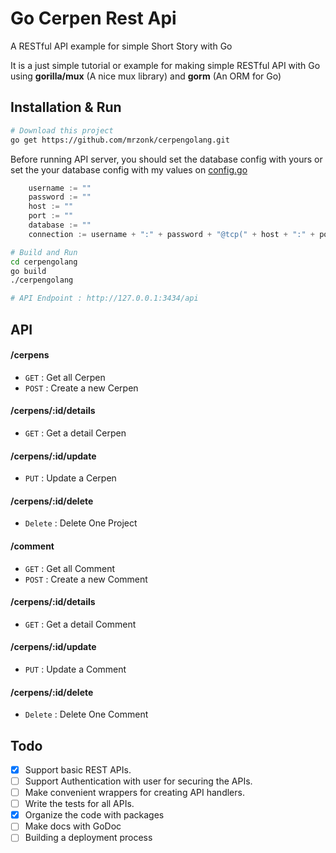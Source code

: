 # Go Cerpen Rest Api
A RESTful API example for simple Short Story with Go

It is a just simple tutorial or example for making simple RESTful API with Go using **gorilla/mux** (A nice mux library) and **gorm** (An ORM for Go)

## Installation & Run
```bash
# Download this project
go get https://github.com/mrzonk/cerpengolang.git
```

Before running API server, you should set the database config with yours or set the your database config with my values on [config.go](https://github.com/mrzonk/cerpengolang/blob/master/config/database.go)
```go
	username := ""
	password := ""
	host := ""
	port := ""
	database := ""
	connection := username + ":" + password + "@tcp(" + host + ":" + port + ")/" + database + "?charset=utf8mb4&parseTime=True&loc=Local"

```

```bash
# Build and Run
cd cerpengolang
go build
./cerpengolang

# API Endpoint : http://127.0.0.1:3434/api
```



## API

#### /cerpens
* `GET` : Get all Cerpen
* `POST` : Create a new Cerpen

#### /cerpens/:id/details
* `GET` : Get a detail Cerpen

#### /cerpens/:id/update
* `PUT` : Update a Cerpen

#### /cerpens/:id/delete
* `Delete` : Delete One Project

#### /comment
* `GET` : Get all Comment
* `POST` : Create a new Comment

#### /cerpens/:id/details
* `GET` : Get a detail Comment

#### /cerpens/:id/update
* `PUT` : Update a Comment

#### /cerpens/:id/delete
* `Delete` : Delete One Comment

## Todo

- [x] Support basic REST APIs.
- [ ] Support Authentication with user for securing the APIs.
- [ ] Make convenient wrappers for creating API handlers.
- [ ] Write the tests for all APIs.
- [x] Organize the code with packages
- [ ] Make docs with GoDoc
- [ ] Building a deployment process 